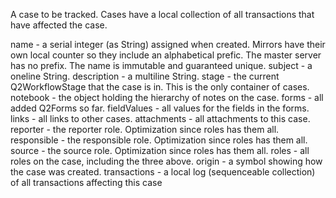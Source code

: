 A case to be tracked. Cases have a local collection of all transactions that have affected the case.

name - a serial integer (as String) assigned when created. Mirrors have their own local counter so they include an alphabetical prefic. The master server has no prefix. The name is immutable and guaranteed unique.
subject - a oneline String.
description - a multiline String.
stage - the current Q2WorkflowStage that the case is in. This is the only container of cases.
notebook - the object holding the hierarchy of notes on the case.
forms - all added Q2Forms so far.
fieldValues - all values for the fields in the forms.
links - all links to other cases.
attachments - all attachments to this case.
reporter - the reporter role. Optimization since roles has them all.
responsible - the responsible role. Optimization since roles has them all.
source - the source role. Optimization since roles has them all.
roles - all roles on the case, including the three above.
origin - a symbol showing how the case was created.
transactions - a local log (sequenceable collection) of all transactions affecting this case